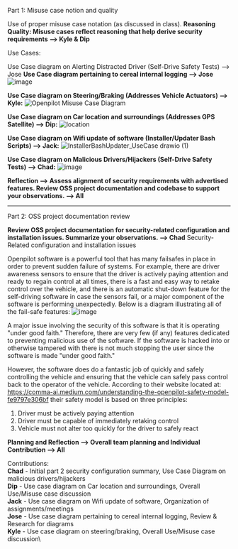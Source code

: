 Part 1: Misuse case notion and quality

Use of proper misuse case notation (as discussed in class).
**Reasoning Quality: Misuse cases reflect reasoning that help derive security requirements --> Kyle & Dip**

Use Cases:



Use Case diagram on Alerting Distracted Driver (Self-Drive Safety Tests) --> Jose
**Use Case diagram pertaining to cereal internal logging --> Jose**
![image](https://user-images.githubusercontent.com/47230603/134416325-1b97d5dc-0662-4dd8-8b90-afb4bf065f22.png)

**Use Case diagram on Steering/Braking (Addresses Vehicle Actuators) --> Kyle:**
![Openpilot Misuse Case Diagram](https://user-images.githubusercontent.com/61159481/134416417-b0ee03ca-2880-436c-8640-f78c32f40a61.png)

**Use Case diagram on Car location and surroundings (Addresses GPS Satellite) --> Dip:**
![location](https://user-images.githubusercontent.com/25081252/134412296-243eb8c4-ed5c-41e5-98c1-89b0988839b6.png)


**Use Case diagram on Wifi update of software (Installer/Updater Bash Scripts) --> Jack:**
![InstallerBashUpdater_UseCase drawio (1)](https://user-images.githubusercontent.com/57100645/134416881-a434363f-a5cb-43ff-b408-e2d94b0fabdb.png)


**Use Case diagram on Malicious Drivers/Hijackers (Self-Drive Safety Tests) --> Chad:**
![image](https://user-images.githubusercontent.com/46686977/134414326-baad766d-6a09-48c2-a685-47ea3a3c5a15.png)


**Reflection --> Assess alignment of security requirements with advertised features. Review OSS project documentation and codebase to support your observations. --> All**

 -----------------------------------------------------------------------------------
Part 2: OSS project documentation review

**Review OSS project documentation for security-related configuration and installation issues. Summarize your observations. --> Chad**
Security-Related configuration and installation issues

Openpilot software is a powerful tool that has many failsafes in place in order to prevent sudden failure of systems. For example, there are driver awareness sensors to ensure that the driver is actively paying attention and ready to regain control at all times, there is a fast and easy way to retake control over the vehicle, and there is an automatic shut-down feature for the self-driving software in case the sensors fail, or a major component of the software is performing unexpectedly. Below is a diagram illustrating all of the fail-safe features:
![image](https://user-images.githubusercontent.com/46686977/134415266-ddd14e74-1453-421f-a65e-b932e4c6364c.png)

A major issue involving the security of this software is that it is operating "under good faith." Therefore, there are very few (if any) features dedicated to preventing malicious use of the software. If the software is hacked into or otherwise tampered with there is not much stopping the user since the software is made "under good faith." 

However, the software does do a fantastic job of quickly and safely controlling the vehicle and ensuring that the vehicle can safely pass control back to the operator of the vehicle. According to their website located at: https://comma-ai.medium.com/understanding-the-openpilot-safety-model-fe9797e306bf their safety model is based on three principles:

1. Driver must be actively paying attention
2. Driver must be capable of immediately retaking control
3. Vehicle must not alter too quickly for the driver to safely react

**Planning and Reflection --> Overall team planning and Individual Contribution  --> All**

Contributions:\
**Chad** - Initial part 2 security configuration summary, Use Case Diagram on malicious drivers/hijackers\
**Dip** - Use case diagram on Car location and surroundings, Overall Use/Misuse case discussion\
**Jack** - Use case diagram on Wifi update of software, Organization of assignments/meetings\
**Jose** - Use case diagram pertaining to cereal internal logging, Review & Research for diagrams\
**Kyle** - Use case diagram on steering/braking, Overall Use/Misuse case discussion\


